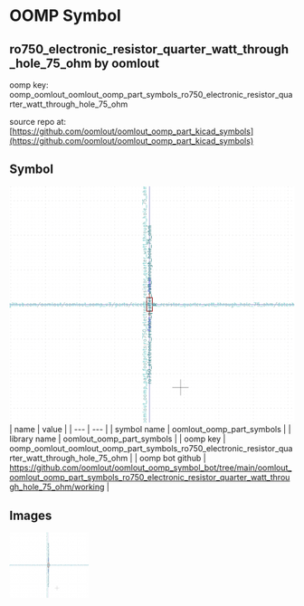 # OOMP Symbol  
## ro750_electronic_resistor_quarter_watt_through_hole_75_ohm  by oomlout  
  
oomp key: oomp_oomlout_oomlout_oomp_part_symbols_ro750_electronic_resistor_quarter_watt_through_hole_75_ohm  
  
source repo at: [https://github.com/oomlout/oomlout_oomp_part_kicad_symbols](https://github.com/oomlout/oomlout_oomp_part_kicad_symbols)  
## Symbol  
  
[![working.png](working_600.png)](working.png)  
| name | value | 
| --- | --- | 
| symbol name | oomlout_oomp_part_symbols | 
| library name | oomlout_oomp_part_symbols | 
| oomp key | oomp_oomlout_oomlout_oomp_part_symbols_ro750_electronic_resistor_quarter_watt_through_hole_75_ohm | 
| oomp bot github | https://github.com/oomlout/oomlout_oomp_symbol_bot/tree/main/oomlout_oomlout_oomp_part_symbols_ro750_electronic_resistor_quarter_watt_through_hole_75_ohm/working | 
## Images  
  
[![working.png](working_140.png)](working.png)  

